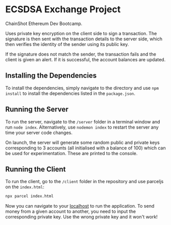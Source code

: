 # ECSDSA Exchange Project

ChainShot Ethereum Dev Bootcamp.

Uses private key encryption on the client side to sign a transaction. The signature is then sent with the transaction details to the server side, which then verifies the identity of the sender using its public key.

If the signature does not match the sender, the transaction fails and the client is given an alert. If it is successful, the account balances are updated.

## Installing the Dependencies

To install the dependencies, simply navigate to the directory and use `npm install` to install the dependencies listed in the `package.json`.

## Running the Server

To run the server, navigate to the `/server` folder in a terminal window and run `node index`. Alternatively, use `nodemon index` to restart the server any time your server code changes.

On launch, the server will generate some random public and private keys corresponding to 3 accounts (all initialised with a balance of 100) which can be used for experimentation. These are printed to the console.

## Running the Client

To run the client, go to the `/client` folder in the repository and use parceljs on the `index.html`:

```bash
npx parcel index.html
```

Now you can navigate to your [localhost](://localhost:1234/) to run the application. To send money from a given account to another, you need to input the corresponding private key. Use the wrong private key and it won't work!
